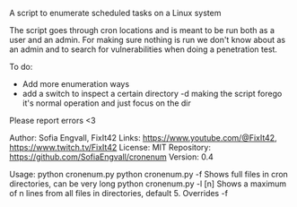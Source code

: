 A script to enumerate scheduled tasks on a Linux system

The script goes through cron locations and is meant to be run both
as a user and an admin. For making sure nothing is run we don't know
about as an admin and to search for vulnerabilities when doing a
penetration test.

To do:
- Add more enumeration ways
- add a switch to inspect a certain directory -d making the script forego it's normal operation and just focus on the dir

Please report errors <3

Author: Sofia Engvall, FixIt42
Links: https://www.youtube.com/@FixIt42, https://www.twitch.tv/FixIt42
License: MIT
Repository: https://github.com/SofiaEngvall/cronenum
Version: 0.4

Usage:
    python cronenum.py
    python cronenum.py -f      Shows full files in cron directories, can be very long
    python cronenum.py -l [n]  Shows a maximum of n lines from all files in directories, default 5. Overrides -f
